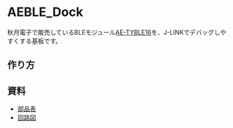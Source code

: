 # AEBLE_Dock

秋月電子で販売しているBLEモジュール[AE-TYBLE16](http://akizukidenshi.com/catalog/g/gK-12339/)を、J-LINKでデバッグしやすくする基板です。

## 作り方

## 資料

- [部品表](https://docs.google.com/spreadsheets/d/1xVUbobURHwBgAgbBJVKqeSEPdVH2p0qffykU0qcphyc/edit?usp=sharing)
- [回路図](./schematic.pdf)
